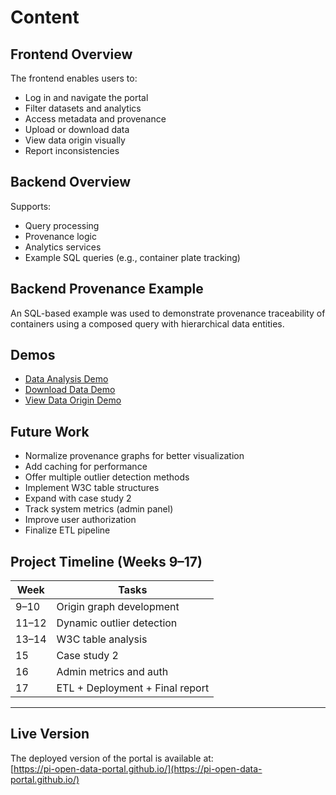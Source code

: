# Content

## Frontend Overview

The frontend enables users to:
- Log in and navigate the portal
- Filter datasets and analytics
- Access metadata and provenance
- Upload or download data
- View data origin visually
- Report inconsistencies

## Backend Overview

Supports:
- Query processing
- Provenance logic
- Analytics services
- Example SQL queries (e.g., container plate tracking)

## Backend Provenance Example

An SQL-based example was used to demonstrate provenance traceability of containers using a composed query with hierarchical data entities.

## Demos

- [Data Analysis Demo](https://docs.google.com/file/d/1X4pp9Jz3kRqIWb1sqSvDUtIiJ1UOpPkN/preview)  
- [Download Data Demo](https://docs.google.com/file/d/1zSBiZ4HB6jMsdtXQoB85xLzFe0JaV3uI/preview)  
- [View Data Origin Demo](https://docs.google.com/file/d/1UtujWi3ux0zv3SW-vuZthMAncVDKimPm/preview)

## Future Work

- Normalize provenance graphs for better visualization
- Add caching for performance
- Offer multiple outlier detection methods
- Implement W3C table structures
- Expand with case study 2
- Track system metrics (admin panel)
- Improve user authorization
- Finalize ETL pipeline

## Project Timeline (Weeks 9–17)

| Week  | Tasks |
|-------|-------|
| 9–10  | Origin graph development |
| 11–12 | Dynamic outlier detection |
| 13–14 | W3C table analysis |
| 15    | Case study 2 |
| 16    | Admin metrics and auth |
| 17    | ETL + Deployment + Final report |

---

## Live Version

The deployed version of the portal is available at:  
[https://pi-open-data-portal.github.io/](https://pi-open-data-portal.github.io/)
